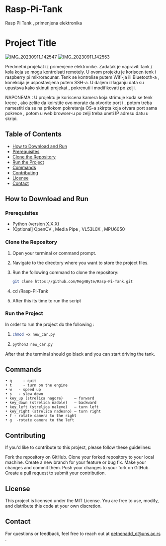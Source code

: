 # Rasp-Pi-Tank
Rasp Pi Tank , primenjena elektronika

# Project Title
![IMG_20230911_142547](https://github.com/Meg4Byte/Rasp-Pi-Tank/assets/121357383/890a5547-031a-4c4b-86ca-ac3200c185d9)
![IMG_20230911_142553](https://github.com/Meg4Byte/Rasp-Pi-Tank/assets/121357383/10be3bdd-a0c3-4638-9220-1124b2f66e68)

Predmetni projekat iz primenjene elektronike.
Zadatak je napraviti tank / kola koja se mogu kontrolsati remotely.
U ovom projektu je koriscen tenk i raspberry pi mikroracunar.
Tenk se kontrolise putem Wifi-ja ili Bluetooth-a , konekcija je uspostavljena putem SSH-a.
U daljem izlaganju data su upustsva kako skinuti projekat , pokrenuti i modifikovati po zelji.

NAPONEMA : U projektu je koriscena kamera koja strimuje kuda se tenk krece , ako zelite da 
koirstite ovo morate da otvorite port i  , potom treba namestiti da se na prilokom pokretanja OS-a skirpta koja otvara port sama
pokrece , potom u web browser-u po zelji treba uneti IP adresu datu u skripi.

## Table of Contents

- [How to Download and Run](#how-to-download-and-run)
- [Prerequisites](#prerequisites)
- [Clone the Repository](#clone-the-repository)
- [Run the Project](#run-the-project)
- [Commands](#how-to-actually-drive)
- [Contributing](#contributing)
- [License](#license)
- [Contact](#contact)
  
## How to Download and Run

### Prerequisites

- Python (version X.X.X)
- [Optional] OpenCV , Media Pipe , VL53L0X , MPU6050

### Clone the Repository

1. Open your terminal or command prompt.

2. Navigate to the directory where you want to store the project files.

3. Run the following command to clone the repository:

   ```bash
   git clone https://github.com/Meg4Byte/Rasp-Pi-Tank.git

4. cd /Rasp-Pi-Tank

5. After this its time to run the script

### Run the Project

In order to run the project do the following :

   1. ```bash
      chmod +x new_car.py

   2. ```bash
      python3 new_car.py

After that the terminal should go black and you can start driving the tank.

## Commands


    • q 	- quit
    • t 	- turn on the engine 
    • w	  - speed up
    • s	  - slow down
    • key_up (strelica nagore)     – forward
    • key_down (strelica nadole)   – backward
    • key_left (strelica nalevo)   – turn left
    • key_right (strelica nadesno) – turn right
    • f	- rotate camera to the right
    • g	 -rotate camera to the left  

## Contributing

   If you'd like to contribute to this project, please follow these guidelines:
   
   Fork the repository on GitHub.
   Clone your forked repository to your local machine.
   Create a new branch for your feature or bug fix.
   Make your changes and commit them.
   Push your changes to your fork on GitHub.
   Create a pull request to submit your contribution.
   
## License 

This project is licensed under the MIT License. You are free to use, modify, and distribute this code at your own discretion.

## Contact

For questions or feedback, feel free to reach out at petnenadd_d@uns.ac.rs .
